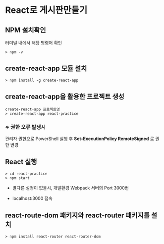 # React로 게시판만들기

## NPM 설치확인

터미널 내에서 해당 명령어 확인

```
> npm -v
```

## create-react-app 모듈 설치

```
> npm install -g create-react-app
```

## create-react-app을 활용한 프로젝트 생성

```
create-react-app 프로젝트명
> create-react-app react-practice
```

### ※ 권한 오류 발생시

관리자 권한으로 PowerShell 실행 후 **Set-ExecutionPolicy RemoteSigned** 로 권한 변경

## React 실행

```
> cd react-practice
> npm start
```

* 별다른 설정이 없을시, 개발환경 Webpack 서버의 Port 3000번

* localhost:3000 접속

## react-route-dom 패키지와 react-router 패키지를 설치

```
> npm install react-router react-router-dom
```
